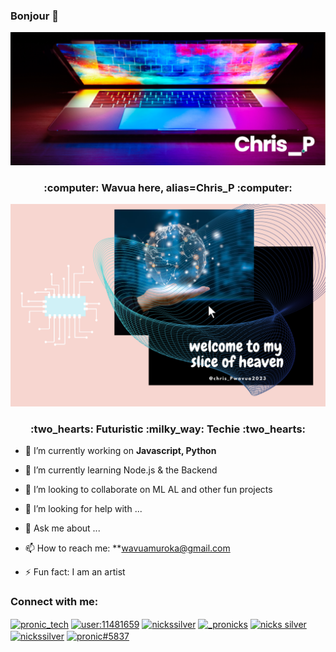 ### Bonjour 👋
<div>
    <img src="assests/images/banner.png" alt="image" />
</div>
<div>
    <h3 align="center"> :computer: Wavua here, alias=Chris_P :computer:</h3>
</div>
<div align="center">
    <img src="assests/images/SliceofHeaven.png"/>
</div>

<div>
    <h3 align="center"> :two_hearts: Futuristic :milky_way: Techie  :two_hearts:</h3>
</div>


<!--
**WavuaW/WavuaW** is a ✨ _special_ ✨ repository because its `README.md` (this file) appears on your GitHub profile. 

Here are some ideas to get you started:
-->

- 🔭 I’m currently working on **Javascript, Python**

- 🌱 I’m currently learning Node.js & the Backend
- 👯 I’m looking to collaborate on ML AL and other fun projects
- 🤔 I’m looking for help with ...
- 💬 Ask me about ...
- 📫 How to reach me: **wavuamuroka@gmail.com
- ⚡ Fun fact: I am an artist

<h3 align="left">Connect with me:</h3>
<p align="left">
<a href="https://twitter.com/pronic_tech" target="blank"><img align="center" src="https://raw.githubusercontent.com/rahuldkjain/github-profile-readme-generator/master/src/images/icons/Social/twitter.svg" alt="pronic_tech" height="30" width="40" /></a>
<a href="https://stackoverflow.com/users/user:11481659" target="blank"><img align="center" src="https://raw.githubusercontent.com/rahuldkjain/github-profile-readme-generator/master/src/images/icons/Social/stack-overflow.svg" alt="user:11481659" height="30" width="40" /></a>
<a href="https://fb.com/nickssilver" target="blank"><img align="center" src="https://raw.githubusercontent.com/rahuldkjain/github-profile-readme-generator/master/src/images/icons/Social/facebook.svg" alt="nickssilver" height="30" width="40" /></a>
<a href="https://instagram.com/_pronicks" target="blank"><img align="center" src="https://raw.githubusercontent.com/rahuldkjain/github-profile-readme-generator/master/src/images/icons/Social/instagram.svg" alt="_pronicks" height="30" width="40" /></a>
<a href="https://dribbble.com/nicks silver" target="blank"><img align="center" src="https://raw.githubusercontent.com/rahuldkjain/github-profile-readme-generator/master/src/images/icons/Social/dribbble.svg" alt="nicks silver" height="30" width="40" /></a>
<a href="https://www.hackerearth.com/nickssilver" target="blank"><img align="center" src="https://raw.githubusercontent.com/rahuldkjain/github-profile-readme-generator/master/src/images/icons/Social/hackerearth.svg" alt="nickssilver" height="30" width="40" /></a>
<a href="https://discord.gg/pronic#5837" target="blank"><img align="center" src="https://raw.githubusercontent.com/rahuldkjain/github-profile-readme-generator/master/src/images/icons/Social/discord.svg" alt="pronic#5837" height="30" width="40" /></a>
</p>

